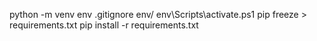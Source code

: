 python -m venv env 
.gitignore
env/
env\Scripts\activate.ps1
pip freeze > requirements.txt
pip install -r requirements.txt